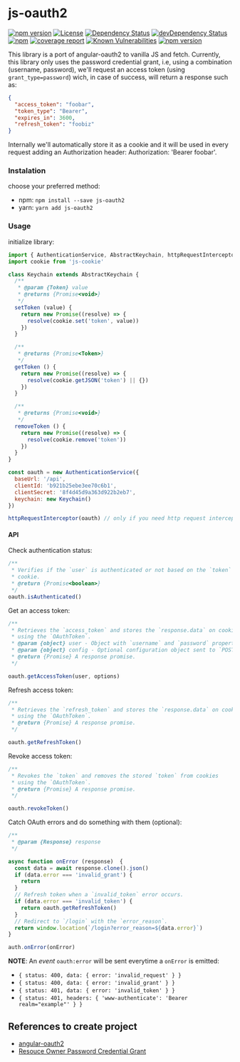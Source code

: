 js-oauth2
=========

[![npm version](https://badge.fury.io/js/js-oauth2.svg)](http://badge.fury.io/js/js-oauth2)
[![License](https://img.shields.io/npm/l/js-oauth2.svg)](https://www.npmjs.com/package/js-oauth2) 
[![Dependency Status](https://david-dm.org/brunocarvalhodearaujo/js-oauth2.svg?style=flat-square)](https://david-dm.org/brunocarvalhodearaujo/js-oauth2)
[![devDependency Status](https://david-dm.org/brunocarvalhodearaujo/js-oauth2/dev-status.svg?style=flat-square)](https://david-dm.org/brunocarvalhodearaujo/js-oauth2#info=devDependencies)
[![npm](https://img.shields.io/npm/dt/js-oauth2.svg)](https://www.npmjs.com/package/js-oauth2)
[![coverage report](https://gitlab.com/brunocarvalho/js-oauth2/badges/2.x/coverage.svg)](https://gitlab.com/brunocarvalho/js-oauth2/commits/2.x)
[![Known Vulnerabilities](https://snyk.io/test/github/brunocarvalhodearaujo/js-oauth2/badge.svg?targetFile=package.json)](https://snyk.io/test/github/brunocarvalhodearaujo/js-oauth2?targetFile=package.json)
[![npm version](http://img.shields.io/npm/v/js-oauth2.svg?style=flat)](https://npmjs.org/package/js-oauth2 "View this project on npm")

This library is a port of angular-oauth2 to vanilla JS and fetch. Currently, this library only uses the password
credential grant, i.e, using a combination (username, password), we'll request an access
token (using `grant_type=password`) wich, in case of success, will return a response such as:

````json
{
  "access_token": "foobar",
  "token_type": "Bearer",
  "expires_in": 3600,
  "refresh_token": "foobiz"
}
````

Internally we'll automatically store it as a cookie and it will be used in every request adding an
Authorization header: Authorization: 'Bearer foobar'.


### Instalation

choose your preferred method:

  - npm: `npm install --save js-oauth2`
  - yarn: `yarn add js-oauth2`


### Usage

initialize library:

````js
import { AuthenticationService, AbstractKeychain, httpRequestInterceptor } from 'js-oauth2'
import cookie from 'js-cookie'

class Keychain extends AbstractKeychain {
  /**
   * @param {Token} value
   * @returns {Promise<void>}
   */
  setToken (value) {
    return new Promise((resolve) => {
      resolve(cookie.set('token', value))
    })
  }

  /**
   * @returns {Promise<Token>}
   */
  getToken () {
    return new Promise((resolve) => {
      resolve(cookie.getJSON('token') || {})
    })
  }

  /**
   * @returns {Promise<void>}
   */
  removeToken () {
    return new Promise((resolve) => {
      resolve(cookie.remove('token'))
    })
  }
}

const oauth = new AuthenticationService({
  baseUrl: '/api',
  clientId: 'b921b25ebe3ee70c6b1',
  clientSecret: '8f4d45d9a363d922b2eb7',
  keychain: new Keychain()
})

httpRequestInterceptor(oauth) // only if you need http request interception
````

#### API

Check authentication status:

```js
/**
 * Verifies if the `user` is authenticated or not based on the `token`
 * cookie.
 * @return {Promise<boolean>}
 */
oauth.isAuthenticated()
```

Get an access token:

```js
/**
 * Retrieves the `access_token` and stores the `response.data` on cookies
 * using the `OAuthToken`.
 * @param {object} user - Object with `username` and `password` properties.
 * @param {object} config - Optional configuration object sent to `POST`.
 * @return {Promise} A response promise.
 */

oauth.getAccessToken(user, options)
```

Refresh access token:

```js
/**
 * Retrieves the `refresh_token` and stores the `response.data` on cookies
 * using the `OAuthToken`.
 * @return {Promise} A response promise.
 */

oauth.getRefreshToken()
```

Revoke access token:

```js
/**
 * Revokes the `token` and removes the stored `token` from cookies
 * using the `OAuthToken`.
 * @return {Promise} A response promise.
 */

oauth.revokeToken()
```

Catch OAuth errors and do something with them (optional):

````js
/**
 * @param {Response} response
 */

async function onError (response)  {
  const data = await response.clone().json()
  if (data.error === 'invalid_grant') {
    return
  }
  // Refresh token when a `invalid_token` error occurs.
  if (data.error === 'invalid_token') {
    return oauth.getRefreshToken()
  }
  // Redirect to `/login` with the `error_reason`.
  return window.location(`/login?error_reason=${data.error}`)
}

auth.onError(onError)
````

**NOTE**: An *event* `oauth:error` will be sent everytime a `onError` is emitted:

* `{ status: 400, data: { error: 'invalid_request' } }`
* `{ status: 400, data: { error: 'invalid_grant' } }`
* `{ status: 401, data: { error: 'invalid_token' } }`
* `{ status: 401, headers: { 'www-authenticate': 'Bearer realm="example"' } }`


## References to create project
  - [angular-oauth2](https://www.npmjs.com/package/angular-oauth2)
  - [Resouce Owner Password Credential Grant](https://tools.ietf.org/html/rfc6749#section-4.3)
